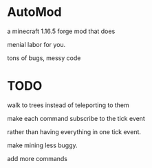 # AutoMod

a minecraft 1.16.5 forge mod that does

menial labor for you.

tons of bugs, messy code

# TODO

walk to trees instead of teleporting to them

make each command subscribe to the tick event

rather than having everything in one tick event.

make mining less buggy. 

add more commands
